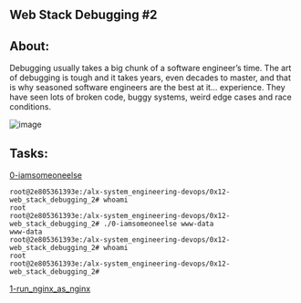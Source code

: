 ## Web Stack Debugging #2
## About:
Debugging usually takes a big chunk of a software engineer’s time. The art of debugging is tough and it takes years, even decades to master, and that is why seasoned software engineers are the best at it… experience. They have seen lots of broken code, buggy systems, weird edge cases and race conditions.

![image](https://github.com/Smambo/alx-system_engineering-devops/assets/113464914/d88b5b1f-d5fb-4f09-b23e-7ab2396bfbab)

## Tasks:
[0-iamsomeoneelse](./0-iamsomeoneelse)

```
root@2e805361393e:/alx-system_engineering-devops/0x12-web_stack_debugging_2# whoami
root
root@2e805361393e:/alx-system_engineering-devops/0x12-web_stack_debugging_2# ./0-iamsomeoneelse www-data
www-data
root@2e805361393e:/alx-system_engineering-devops/0x12-web_stack_debugging_2# whoami
root
root@2e805361393e:/alx-system_engineering-devops/0x12-web_stack_debugging_2#
```

[1-run_nginx_as_nginx](./1-run_nginx_as_nginx)
